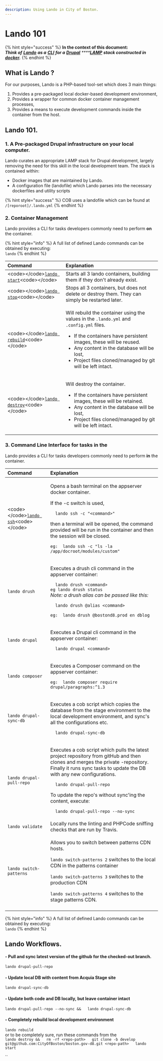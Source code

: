 ```yaml
---
description: Using Lando in City of Boston.
---
```


# Lando 101

{% hint style="success" %}
**In the context of this document:**   
   _**Think of**_ [_**Lando**_](https://docs.lando.dev/) _**as a**_ [_**CLI**_](https://en.wikipedia.org/wiki/Command-line_interface) _**for a**_ [_**Drupal**_](https://en.wikipedia.org/wiki/Drupal) _****_[_**LAMP**_](https://en.wikipedia.org/wiki/LAMP_%28software_bundle%29) _**stack constructed in**_ [_**docker**_](https://en.wikipedia.org/wiki/Docker_%28software%29)_**.**_
{% endhint %}

## What is Lando ?

For our purposes, Lando is a PHP-based tool-set which does 3 main things:

1. Provides a pre-packaged local docker-based development environment,
2. Provides a wrapper for common docker container management processes,
3. Provides a means to execute development commands inside the container from the host. 

## Lando 101.

### 1. A Pre-packaged Drupal infrastructure on your local computer.

Lando curates an appropriate LAMP stack for Drupal development, largely removing the need for this skill in the local development team.  The stack is contained within:

* Docker images that are maintained by Lando.
* A configuration file \(landofile\) which Lando parses into the necessary dockerfiles and utility scripts 

{% hint style="success" %}
COB uses a landofile which can be found at `/[reporoot]/.lando.yml`
{% endhint %}

### 2. Container Management

Lando provides a CLI for tasks developers commonly need to perform **on** the container.

{% hint style="info" %}
A full list of defined Lando commands can be obtained by executing:   
`lando`
{% endhint %}

<table>
  <thead>
    <tr>
      <th style="text-align:left">Command</th>
      <th style="text-align:left">Explanation</th>
    </tr>
  </thead>
  <tbody>
    <tr>
      <td style="text-align:left">&lt;code&gt;&lt;/code&gt;<a href="https://docs.lando.dev/basics/start.html"><code>lando start</code></a>&lt;code&gt;&lt;/code&gt;</td>
      <td
      style="text-align:left">Starts all 3 lando containers, building them if they don&apos;t already
        exist.</td>
    </tr>
    <tr>
      <td style="text-align:left">&lt;code&gt;&lt;/code&gt;<a href="https://docs.lando.dev/basics/stop.html#usage"><code>lando stop</code></a>&lt;code&gt;&lt;/code&gt;</td>
      <td
      style="text-align:left">Stops all 3 containers, but does not delete or destroy them. They can
        simply be restarted later.</td>
    </tr>
    <tr>
      <td style="text-align:left">&lt;code&gt;&lt;/code&gt;<a href="https://docs.lando.dev/basics/rebuild.html#usage"><code>lando rebuild</code></a>&lt;code&gt;&lt;/code&gt;</td>
      <td
      style="text-align:left">
        <p>Will rebuild the container using the values in the <code>.lando.yml</code> and <code>.config.yml</code> files.</p>
        <ul>
          <li>If the containers have persistent images, these will be reused.</li>
          <li>Any content in the database will be lost,</li>
          <li>Project files cloned/managed by git will be left intact.</li>
        </ul>
        </td>
    </tr>
    <tr>
      <td style="text-align:left">&lt;code&gt;&lt;/code&gt;<a href="https://docs.lando.dev/basics/destroy.html#usage"><code>lando destroy</code></a>&lt;code&gt;&lt;/code&gt;</td>
      <td
      style="text-align:left">
        <p></p>
        <p>Will destroy the container.</p>
        <ul>
          <li>If the containers have persistent images, these will be retained.</li>
          <li>Any content in the database will be lost,</li>
          <li>Project files cloned/managed by git will be left intact.</li>
        </ul>
        </td>
    </tr>
  </tbody>
</table>

### 3. Command Line Interface for tasks in the  

Lando provides a CLI for tasks developers commonly need to perform **in** the container.

<table>
  <thead>
    <tr>
      <th style="text-align:left">Command</th>
      <th style="text-align:left">Explanation</th>
    </tr>
  </thead>
  <tbody>
    <tr>
      <td style="text-align:left">&lt;code&gt;&lt;/code&gt;<a href="https://docs.lando.dev/basics/ssh.html#usage"><code>lando ssh</code></a>&lt;code&gt;&lt;/code&gt;</td>
      <td
      style="text-align:left">
        <p>Opens a bash terminal on the appserver docker container.</p>
        <p>If the -c switch is used,</p>
        <p><code>  lando ssh -c &quot;&lt;command&gt;&quot;</code>
        </p>
        <p>then a terminal will be opened, the command provided will be run in the
          container and then the session will be closed.</p>
        <p><code>eg:  lando ssh -c &quot;ls -la /app/docroot/modules/custom&quot;</code>
        </p>
        </td>
    </tr>
    <tr>
      <td style="text-align:left"><code>lando drush</code>
      </td>
      <td style="text-align:left">
        <p>Executes a drush cli command in the appserver container:</p>
        <p><code>  lando drush &lt;command&gt;<br />eg lando drush status</code>
          <br
          /><em>Note: a drush alias can be passed like this:</em>
        </p>
        <p><code>  lando drush @alias &lt;command&gt;</code>
        </p>
        <p><code>eg:  lando drush @bostond8.prod en dblog</code>
        </p>
      </td>
    </tr>
    <tr>
      <td style="text-align:left"><code>lando drupal</code>
      </td>
      <td style="text-align:left">
        <p>Executes a Drupal cli command in the appserver container:</p>
        <p><code>  lando drupal &lt;command&gt;</code>
        </p>
      </td>
    </tr>
    <tr>
      <td style="text-align:left"><code>lando composer</code>
      </td>
      <td style="text-align:left">
        <p>Executes a Composer command on the appserver container:</p>
        <p><code>eg:  lando composer require drupal/paragraphs:^1.3</code>
        </p>
      </td>
    </tr>
    <tr>
      <td style="text-align:left"><code>lando drupal-sync-db</code>
      </td>
      <td style="text-align:left">
        <p>Executes a cob script which copies the database from the stage environment
          to the local development environment, and sync&apos;s all the configurations
          etc.</p>
        <p><code>  lando drupal-sync-db</code>
        </p>
      </td>
    </tr>
    <tr>
      <td style="text-align:left"><code>lando drupal-pull-repo</code>
      </td>
      <td style="text-align:left">
        <p>Executes a cob script which pulls the latest project repository from gitHub
          and then clones and merges the private -repository. Finally it runs sync
          tasks to update the DB with any new configurations.</p>
        <p><code>  lando drupal-pull-repo</code>
        </p>
        <p>To update the repo&apos;s without sync&apos;ing the content, execute:</p>
        <p><code>  lando drupal-pull-repo --no-sync</code>
        </p>
      </td>
    </tr>
    <tr>
      <td style="text-align:left"><code>lando validate</code>
      </td>
      <td style="text-align:left">Locally runs the linting and PHPCode sniffing checks that are run by Travis.</td>
    </tr>
    <tr>
      <td style="text-align:left"><code>lando switch-patterns</code>
      </td>
      <td style="text-align:left">
        <p>Allows you to switch between patterns CDN hosts.</p>
        <p> <code>lando switch-patterns 2</code> switches to the local CDN in the patterns
          container</p>
        <p> <code>lando switch-patterns 3</code> switches to the production CDN</p>
        <p> <code>lando switch-patterns 4</code> switches to the stage patterns CDN.</p>
      </td>
    </tr>
    <tr>
      <td style="text-align:left"></td>
      <td style="text-align:left"></td>
    </tr>
  </tbody>
</table>

{% hint style="info" %}
A full list of defined Lando commands can be obtained by executing:   
`lando`
{% endhint %}

## Lando Workflows.

#### - Pull and sync latest version of the github for the checked-out branch.

  `lando drupal-pull-repo`

#### - Update local DB with content from Acquia Stage site

  `lando drupal-sync-db`

#### - Update both code and DB locally, but leave container intact

  `lando drupal-pull-repo --no-sync &&  
  lando drupal-sync-db`

#### - Completely rebuild local development environment

  `lando rebuild`  
or to be completely sure, run these commands from the   
  `lando destroy &&  
    rm -rf <repo-path>  
    git clone -b develop git@github.com:CityOfBoston/boston.gov-d8.git <repo-path>  
    lando start`



\`\`



